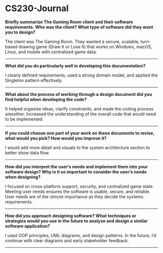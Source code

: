 # CS230-Journal
  **Briefly summarize The Gaming Room client and their software requirements. Who was the client? What type of software did they want you to design?**
  
  The client was The Gaming Room. They wanted a secure, scalable, turn-based drawing game (Draw It or Lose It) that works on Windows, macOS, Linux, and mobile with centralized game data.
***
**What did you do particularly well in developing this documentation?**

  I clearly defined requirements, used a strong domain model, and applied the Singleton pattern effectively.
***
**What about the process of working through a design document did you find helpful when developing the code?**

  It helped organize ideas, clarify constraints, and made the coding process smoother. Increased the understanding of the overall code that would need to be implemented
***
**If you could choose one part of your work on these documents to revise, what would you pick? How would you improve it?**

  I would add more detail and visuals to the system architecture section to better show data flow.
*** 
**How did you interpret the user’s needs and implement them into your software design? Why is it so important to consider the user’s needs when designing?**

  I focused on cross-platform support, security, and centralized game state. Meeting user needs ensures the software is usable, secure, and reliable.
  User needs are of the utmost importance as they decide the systems requirements.
***
**How did you approach designing software? What techniques or strategies would you use in the future to analyze and design a similar software application?**

  I used OOP principles, UML diagrams, and design patterns. In the future, I’d continue with clear diagrams and early stakeholder feedback.
***
